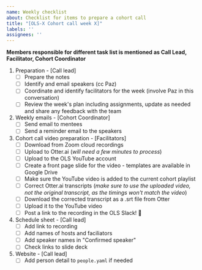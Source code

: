 ```yaml
---
name: Weekly checklist
about: Checklist for items to prepare a cohort call
title: "[OLS-X Cohort call week X]"
labels: ''
assignees: ''
---
```


**Members responsible for different task list is mentioned as Call Lead, Facilitator, Cohort Coordinator**

1. Preparation - [Call lead]
   * [ ] Prepare the notes
   * [ ] Identify and email speakers (cc Paz)
   * [ ] Coordinate and identify facilitators for the week (involve Paz in this conversation)
   * [ ] Review the week's plan including assignments, update as needed and share any feedback with the team
2. Weekly emails  - [Cohort Coordinator]
   * [ ] Send email to mentees
   * [ ] Send a reminder email to the speakers
3. Cohort call video preparation - [Facilitators]
   * [ ] Download from Zoom cloud recordings
   * [ ] Upload to Otter.ai (_will need a few minutes to process_)
   * [ ] Upload to the OLS YouTube account
   * [ ] Create a front page slide for the video - templates are available in Google Drive
   * [ ] Make sure the YouTube video is added to the current cohort playlist
   * [ ] Correct Otter.ai transcripts (_make sure to use the uploaded video, not the original transcript, as the timings won't match the video_)
   * [ ] Download the corrected transcript as a .srt file from Otter
   * [ ] Upload it to the YouTube video
   * [ ] Post a link to the recording in the OLS Slack! 🙌
4. Schedule sheet - [Call lead]
   * [ ]  Add link to recording
   * [ ]  Add names of hosts and faciliators
   * [ ]  Add speaker names in "Confirmed speaker"
   * [ ]  Check links to slide deck
5. Website - [Call lead]
    * [ ] Add person detail to `people.yaml` if needed   
